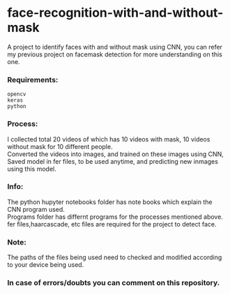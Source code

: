 # face-recognition-with-and-without-mask
A project to identify faces with and without mask using CNN, you can refer my previous project on facemask detection for more understanding on this one.


<h3>Requirements:</h3>

```
opencv
keras
python
```

<h3>Process:</h3>
I collected total 20 videos of which has 10 videos with mask, 10 videos without mask for 10 different people.<br>
Converted the videos into images, and trained on these images using CNN,<br>
Saved model in fer files, to be used anytime, and predicting new inmages using this model.


<h3>Info:</h3>
The python hupyter notebooks folder has note books which explain the CNN program used.<br>
Programs folder has differnt programs for the processes mentioned above.<br>
fer files,haarcascade, etc files are required for the  project to detect face.
 
 
 <h3>Note:</h3>
 The paths of the files being used need to checked and modified according to your device being used.
 
 <h3>In case of errors/doubts you can comment on this repository.</h3>
